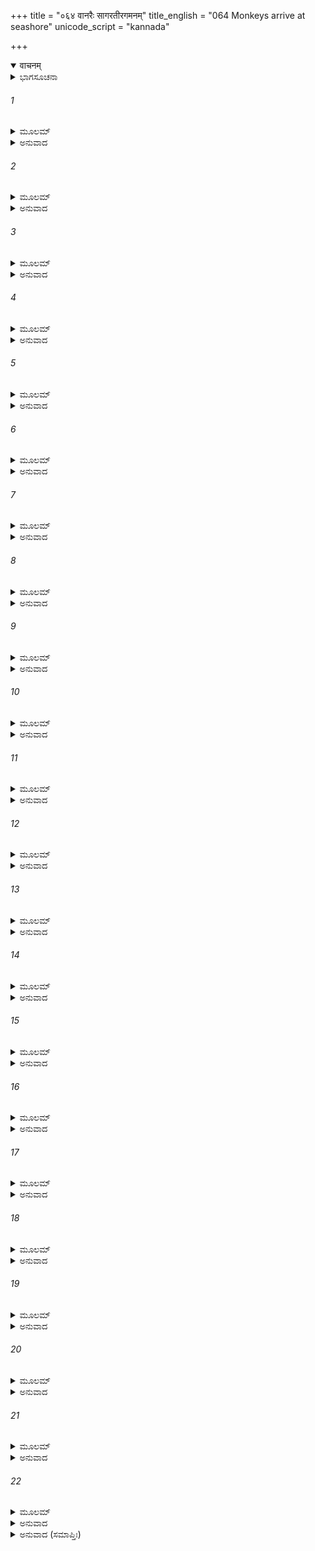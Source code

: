 +++
title = "०६४ वानरैः सागरतीरगमनम्"
title_english = "064 Monkeys arrive at seashore"
unicode_script = "kannada"

+++
<details open><summary>वाचनम्</summary>

<div class="audioEmbed"  caption="श्रीराम-हरिसीताराममूर्ति-घनपाठिभ्यां वचनम्" src="https://archive.org/download/Ramayana-recitation-Sriram-harisItArAmamUrti-Ghanapaati-v2/Kanda_4/Kanda_4_KSK-064-Monkeys_arrive_at_seashore.mp3"></div>
</details>



<details><summary>ಭಾಗಸೂಚನಾ</summary>

ಸಮುದ್ರದ ವಿಶಾಲತೆಯನ್ನು ನೋಡಿ ವಿಷಾದಗೊಂಡ ವಾನರರನ್ನು ಅಂಗದನು ಆಶ್ವಾಸನೆಯನ್ನೀಯುತ್ತಾ, ಸಮುದ್ರಲಂಘನೆಯಲ್ಲಿ ಯಾರು ಎಷ್ಟು ಯೋಜನ ಹಾರಬಲ್ಲಿರಿ ಎಂದು ಪ್ರಶ್ನಿಸಿದುದು
</details>

###### 1


<details><summary>ಮೂಲಮ್</summary>

ಆಖ್ಯಾತಾ ಗೃಧ್ರರಾಜೇನ ಸಮುತ್ಪ್ಲುತ್ಯ ಪ್ಲವಂಗಮಾಃ ।  
ಸಂಗತಾಃ ಪ್ರೀತಿಸಂಯುಕ್ತಾ ವಿನೇದುಃ ಸಿಂಹವಿಕ್ರಮಾಃ ॥
</details>

<details><summary>ಅನುವಾದ</summary>

ಗೃಧ್ರರಾಜ ಸಂಪಾತಿಯು ಹೀಗೆ ಹೇಳಿದಾಗ, ಸಿಂಹದಂತೆ ಪರಾಕ್ರಮಿಗಳಾದ ಎಲ್ಲ ವಾನರರು ಬಹಳ ಪ್ರಸನ್ನರಾಗಿ, ಪರಸ್ಪರ ಸೇರಿ ಕುಣಿಯುತ್ತಾ, ನೆಗೆಯುತ್ತಾ, ಗರ್ಜಿಸತೊಡಗಿದರು.॥1॥
</details>

###### 2


<details><summary>ಮೂಲಮ್</summary>

ಸಂಪಾತೇರ್ವಚನಂ ಶ್ರುತ್ವಾ ಹರಯೋ ರಾವಣಕ್ಷಯಮ್ ।  
ಹೃಷ್ಟಾಃ ಸಾಗರಮಾಜಗ್ಮುಃ ಸೀತಾದರ್ಶನಕಾಂಕ್ಷಿಣಃ ॥
</details>

<details><summary>ಅನುವಾದ</summary>

ಸಂಪಾತಿಯ ಮಾತುಗಳಿಂದ ರಾವಣನ ನಿವಾಸಸ್ಥಾನ ಹಾಗೂ ಮುಂದೆ ಅವನ ವಿನಾಶದ ಸೂಚನೆ ಸಿಕ್ಕಿತ್ತು. ಅದನ್ನು ಕೇಳಿ ಹರ್ಷಗೊಂಡ ಎಲ್ಲ ವಾನರರು ಸೀತೆಯ ದರ್ಶನದ ಇಚ್ಛೆಯಿಂದ ಸಮುದ್ರತೀರಕ್ಕೆ ಬಂದರು.॥2॥
</details>

###### 3


<details><summary>ಮೂಲಮ್</summary>

ಅಭಿಗಮ್ಯ ತು ತುಂ ದೇಶಂ ದದೃಶುರ್ಭೀಮವಿಕ್ರಮಾಃ ।  
ಕೃತ್ಸ್ನಂ ಲೋಕಸ್ಯ ಮಹತಃ ಪ್ರತಿಬಿಂಬಮವಸ್ಥಿತಮ್ ॥
</details>

<details><summary>ಅನುವಾದ</summary>

ಆ ಭಯಂಕರ ಪರಾಕ್ರಮಿ ವಾನರರು ಹೋಗಿ ಸಮುದ್ರವನ್ನು ನೋಡಿದರು. ಅದು ವಿರಾಟ್ ವಿಶ್ವದ ಸಂಪೂರ್ಣ ಪ್ರತಿಬಿಂಬದಂತೆ ಸ್ಥಿತವಾಗಿತ್ತು.॥3॥
</details>

###### 4


<details><summary>ಮೂಲಮ್</summary>

ದಕ್ಷಿಣಸ್ಯ ಸಮುದ್ರಸ್ಯ ಸಮಾಸಾದ್ಯೋತ್ತರಾಂ ದಿಶಮ್ ।  
ಸಂನಿವೇಶಂ ತತಶ್ಚಕ್ರುರ್ಹರಿವೀರಾ ಮಹಾಬಲಾಃ ॥
</details>

<details><summary>ಅನುವಾದ</summary>

ದಕ್ಷಿಣ ಸಮುದ್ರದ ಉತ್ತರ ತೀರಕ್ಕೆ ಹೋಗಿ ಅಲ್ಲಿ ಆ ಮಹಾಬಲಿ ವಾನರ ವೀರರು ಬೀಡುಬಿಟ್ಟರು.॥4॥
</details>

###### 5


<details><summary>ಮೂಲಮ್</summary>

ಪ್ರಸುಪ್ತಮಿವ ಚಾನ್ಯತ್ರ ಕೀಡಂತಮಿವ ಚಾನ್ಯತಃ ।  
ಕ್ವಚಿತ್ಪರ್ವತಮಾತ್ರೈಶ್ಚ ಜಲರಾಶಿಭಿರಾವೃತಮ್ ॥
</details>

<details><summary>ಅನುವಾದ</summary>

ಆ ಸಮುದ್ರವು ಕೆಲವೆಡೆ ತರಂಗಗಳಿಲ್ಲದೆ ಶಾಂತವಾದ್ದರಿಂದ ಮಲಗಿದಂತೆ ಕಂಡು ಬಂದರೆ, ಇನ್ನೊಂದೆಡೆ ಸ್ವಲ್ಪವಾಗಿ ಏಳುವ ಅಲೆಗಳಿಂದಾಗಿ ಕ್ರೀಡಿಸುತ್ತಿರುವಂತೆ ಕಾಣುತ್ತಿತ್ತು. ಮತ್ತೊಂದೆಡೆ ಎತ್ತರವಾಗಿ ಏಳುತ್ತಿರುವ ತರಂಗಗಳಿಂದ ಪರ್ವತದಂತಹ ಜಲರಾಶಿಯಿಂದ ಕೂಡಿದಂತೆ ತೋರುತ್ತಿತ್ತು.॥5॥
</details>

###### 6


<details><summary>ಮೂಲಮ್</summary>

ಸಂಕುಲಂ ದಾನವೇಂದ್ರೈಶ್ಚ ಪಾತಾಲತಲವಾಸಿಭಿಃ ।  
ರೋಮಹರ್ಷಕರಂ ದೃಷ್ಟ್ವಾವಿಷೇದುಃ ಕಪಿಕುಂಜರಾಃ ॥
</details>

<details><summary>ಅನುವಾದ</summary>

ಆ ಇಡೀ ಸಮುದ್ರವು ಪಾತಾಳನಿವಾಸೀ ದಾನವರಾಜರಿಂದ ವ್ಯಾಪ್ತವಾಗಿತ್ತು. ಆ ರೋಮಾಂಚಕರ ಸಮುದ್ರವನ್ನು ನೋಡಿ ಆ ಸಮಸ್ತ ವಾನರ ಶ್ರೇಷ್ಠರು ಬಹಳ ವಿಷಾದಕ್ಕೊಳಗಾದರು.॥6॥
</details>

###### 7


<details><summary>ಮೂಲಮ್</summary>

ಆಕಾಶಮಿವ ದುಷ್ಪಾರಂ ಸಾಗರಂ ಪ್ರೇಕ್ಷ್ಯವಾನರಾಃ ।  
ವಿಷೇದುಃ ಸಹಿತಾಃ ಸರ್ವೇ ಕಥಂ ಕಾರ್ಯಮಿತಿ ಬ್ರುವನ್ ॥
</details>

<details><summary>ಅನುವಾದ</summary>

ಆಕಾಶದಂತೆ ದಾಟಲಶಕ್ಯವಾದ ಸಮುದ್ರದ ಕಡೆಗೆ ನೋಡುತ್ತಾ ಎಲ್ಲ ವಾನರರು ‘ಈಗ ಏನು ಮಾಡುವುದು?’ ಎಂದು ಹೇಳುತ್ತಾ ಒಟ್ಟಿಗೆ ಕುಳಿತುಕೊಂಡು ಚಿಂತಿಸತೊಡಗಿದರು.॥7॥
</details>

###### 8


<details><summary>ಮೂಲಮ್</summary>

ವಿಷಣ್ಣಾಂ ವಾಹಿನೀಂ ದೃಷ್ಟ್ವಾ ಸಾಗರಸ್ಯ ನಿರೀಕ್ಷಣಾತ್ ।  
ಆಶ್ವಾಸಯಾಮಾಸ  ಹರೀನ್ಭಯಾರ್ತಾನ್ಹರಿಸತ್ತಮಃ ॥
</details>

<details><summary>ಅನುವಾದ</summary>

ಆ ಮಹಾಸಾಗರವನ್ನು ದರ್ಶಿಸಿ ಇಡೀ ವಾನರ ಸೈನ್ಯವು ವಿಷಾದದಲ್ಲಿ ಮುಳುಗಿರುವುದನ್ನು ನೋಡಿ ಕಪಿಶ್ರೇಷ್ಠ ಅಂಗದನು ಆ ಭಯಾತುರ ವಾನರರಿಗೆ ಆಶ್ವಾಸನೆಯನ್ನು ಕೊಡುತ್ತಾ ನುಡಿದನು.॥8॥
</details>

###### 9


<details><summary>ಮೂಲಮ್</summary>

ನ ವಿಷಾದೇ ಮನಃ ಕಾರ್ಯಂ ವಿಷಾದೋ ದೋಷವತ್ತರಃ ।  
ವಿಷಾದೋ ಹಂತಿ ಪುರುಷಂ ಬಾಲಂ ಕ್ರುದ್ಧ ಇವೋರಗಃ ॥
</details>

<details><summary>ಅನುವಾದ</summary>

ವೀರರೇ! ನೀವು ವಿಷಾದ ಪಡಬಾರದು; ಏಕೆಂದರೆ ವಿಷಾದದಲ್ಲಿ ಬಹಳ ದೊಡ್ಡ ದೋಷವಿದೆ. ಕ್ರೋಧಗೊಂಡ ಸರ್ಪವು ತನ್ನ ಬಳಿಗೆ ಬಂದ ಬಾಲಕನನ್ನು ಕಡಿಯುವಂತೆ ವಿಷಾದವು ಪುರುಷನನ್ನು ನಾಶ ಮಾಡುತ್ತದೆ.॥9॥
</details>

###### 10


<details><summary>ಮೂಲಮ್</summary>

ಯೋ ವಿಷಾದಂ ಪ್ರಸಹತೇ ವಿಕ್ರಮೇ ಸಮುಪಸ್ಥಿತೇ ।  
ತೇಜಸಾ ತಸ್ಯ ಹೀನಸ್ಯ ಪುರುಷಾರ್ಥೋ ನ ಸಿಧ್ಯತಿ ॥
</details>

<details><summary>ಅನುವಾದ</summary>

ಪರಾಕ್ರಮದ ಅವಕಾಶ ಬಂದಾಗ ವಿಷಾದಗ್ರಸ್ಥನಾಗುವವನ ತೇಜ ನಾಶವಾಗುತ್ತದೆ. ಆ ತೇಜೋಹೀನ ಪುರುಷನ ಪುರುಷಾರ್ಥವು ಸಿದ್ಧವಾಗುವುದಿಲ್ಲ.॥10॥
</details>

###### 11


<details><summary>ಮೂಲಮ್</summary>

ತಸ್ಯಾಂ ರಾತ್ರ್ಯಾಂ ವ್ಯತೀತಾಯಾಮಂಗದೋ ವಾನರೈಃ ಸಹ ।  
ಹರಿವೃದ್ಧೈಃ ಸಮಾಗಮ್ಯ ಪುನರ್ಮಂತ್ರ ಮಮಂತ್ರಯತ್ ॥
</details>

<details><summary>ಅನುವಾದ</summary>

ಆ ರಾತ್ರಿಯು ಕಳೆದು ಹೋಗಿ ದೊಡ್ಡ-ದೊಡ್ಡ ವಾನರರೊಂದಿಗೆ ಸೇರಿ ಅಂಗದನು ಪುನಃ ವಿಚಾರ ಪ್ರಾರಂಭಿಸಿದನು.॥11॥
</details>

###### 12


<details><summary>ಮೂಲಮ್</summary>

ಸಾ ವಾನರಾಣಾಂ ಧ್ವಜಿನೀ ಪರಿವಾರ್ಯಾಂಗದಂ ಬಭೌ ।  
ವಾಸವಂ ಪರಿವಾರ್ಯೇವ ಮರುತಾಂ ವಾಹಿನೀ ಸ್ಥಿತಾ ॥
</details>

<details><summary>ಅನುವಾದ</summary>

ಆಗ ಅಂಗದನನ್ನು ಆವರಿಸಿ ಕುಳಿತುಕೊಂಡ ಸೇನೆಯು ಇಂದ್ರನನ್ನು ಸುತ್ತುವರಿದು ಕುಳಿತಿರುವ ದೇವತೆಗಳ ವಿಶಾಲ ವಾಹಿನಿಯಂತೆ ಶೋಭಿಸುತ್ತಿತ್ತು.॥12॥
</details>

###### 13


<details><summary>ಮೂಲಮ್</summary>

ಕೋಽನ್ಯಸ್ತಾಂ ವಾನರೀಂ ಸೇನಾಂ ಶಕ್ತಃ ಸ್ತಂಭಯಿತುಂ ಭವೇತ್ ।  
ಅನ್ಯತ್ರ ವಾಲಿತನಯಾದನ್ಯತ್ರ ಚ ಹನೂಮತಃ ॥
</details>

<details><summary>ಅನುವಾದ</summary>

ವಾಲಿಪುತ್ರ ಅಂಗದ ಹಾಗೂ ಪವನಕುಮಾರ ಹನುಮಂತ ಇವರನ್ನು ಬಿಟ್ಟರೆ ಬೇರೆ ಯಾವ ವೀರನು ಆ ವಾನರರನ್ನು ಸುಸ್ಥಿತರಾಗಿ ಇಡಬಲ್ಲನು.॥13॥
</details>

###### 14


<details><summary>ಮೂಲಮ್</summary>

ತತಸ್ತಾನ್ಹರಿವೃದ್ಧಾಂಶ್ಚ ತಚ್ಚ ಸೈನ್ಯಮರಿಂದಮಃ ।  
ಅನುಮಾನ್ಯಾಂಗದಃ ಶ್ರೀಮಾನ್ವಾಕ್ಯಮರ್ಥವದಬ್ರವೀತ್ ॥
</details>

<details><summary>ಅನುವಾದ</summary>

ಶತ್ರುವೀರರನ್ನು ದಮನ ಮಾಡುವ ಶ್ರೀಮಾನ್ ಅಂಗದನು ಆ ಹಿರಿಯ-ಕಿರಿಯ ವಾನರರನ್ನು ಸಮ್ಮಾನಿಸುತ್ತಾ ಅವರಲ್ಲಿ ಅರ್ಥಯುಕ್ತ ಹೀಗೆ ಹೇಳಿದನು.॥14॥
</details>

###### 15


<details><summary>ಮೂಲಮ್</summary>

ಕ ಇದಾನೀಂ ಮಹಾತೇಜಾ ಲಂಘಯಿಷ್ಯತಿ ಸಾಗರಮ್ ।  
ಕಃ ಕರಿಷ್ಯತಿ ಸುಗ್ರೀವಂ ಸತ್ಯಸಂಧಮರಿಂದಮಮ್ ॥
</details>

<details><summary>ಅನುವಾದ</summary>

ಸಜ್ಜನರೇ! ನಿಮ್ಮಲ್ಲಿ ಈಗ ಸಮುದ್ರವನ್ನು ದಾಟಿ ಹೋಗಿ ಶತ್ರುದಮನ ಸುಗ್ರೀವನನ್ನು ಸತ್ಯಪ್ರತಿಜ್ಞನಾಗಿಸುವ ಮಹಾ ತೇಜಸ್ವೀ ವೀರನು ಯಾರು ಇದ್ದಾನೆ.॥15॥
</details>

###### 16


<details><summary>ಮೂಲಮ್</summary>

ಕೋ ವೀರೋ ಯೋಜನಶತಂ ಲಂಘಯೇತ ಪ್ಲವಂಗಮಃ ।  
ಇಮಾಂಶ್ಚ ಯೂಥಪಾನ್ಸರ್ವಾನ್ಮೋ ಯೇತ್ ಮಹಾಭಯಾತ್ ॥
</details>

<details><summary>ಅನುವಾದ</summary>

ಯಾವ ವಾನರವೀರನು ನೂರು ಯೋಜನ ಸಮುದ್ರವನ್ನು ದಾಟಬಲ್ಲನು? ಯಾರು ಈ ಸಮಸ್ತ ಯೂಥಪತಿಗಳ ಮಹಾಭಯದಿಂದ ಮುಕ್ತಗೊಳಿಸಬಲ್ಲನು.॥16॥
</details>

###### 17


<details><summary>ಮೂಲಮ್</summary>

ಕಸ್ಯ ಪ್ರಸಾದಾದ್ ದಾರಾಂಶ್ಚ ಪುತ್ರಾಂಶ್ಚೈವ ಗೃಹಾಣಿ ಚ ।  
ಇತೋ ನಿವೃತ್ತಾಃ ಪಶ್ಯೇಮ ಸಿದ್ಧಾರ್ಥಾಃ ಸುಖಿನೋ ವಯಮ್ ॥
</details>

<details><summary>ಅನುವಾದ</summary>

ಯಾರ ಪ್ರಸಾದದಿಂದ ನಾವು ಸಲ ಮನೋರಥರಾಗಿ, ಸುಖವಾಗಿ ಇಲ್ಲಿಂದ ಮರಳಿ, ಮನೆ, ಮಠ ಮತ್ತು ಪತ್ನೀ-ಪುತ್ರರ ಮುಖಗಳನ್ನು ನೋಡ ಬಲ್ಲೆವು.॥17॥
</details>

###### 18


<details><summary>ಮೂಲಮ್</summary>

ಕಸ್ಯ ಪ್ರಸಾದಾದ್ರಾಮಂ ಚ ಲಕ್ಷ್ಮಣಂ ಚ ಮಹಾಬಲಮ್ ।  
ಅಭಿಗಚ್ಛೇಮ ಸಂಹೃಷ್ಟಾಃ ಸುಗ್ರೀವಂ ಚ ಮಹಾಬಲಮ್ ॥
</details>

<details><summary>ಅನುವಾದ</summary>

ಯಾರ ಪ್ರಸಾದದಿಂದ ನಾವು ಹರ್ಷೋತ್ಫುಲ್ಲರಾಗಿ ಶ್ರೀರಾಮ, ಮಹಾಬಲಿ ಲಕ್ಷ್ಮಣ ಹಾಗೂ ವಾನರವೀರ ಸುಗ್ರೀವನ ಬಳಿಗೆ ಹೋಗಬಲ್ಲೆವು?॥18॥
</details>

###### 19


<details><summary>ಮೂಲಮ್</summary>

ಯದಿ ಕಶ್ಚಿತ್ಸಮರ್ಥೋ ವಃ ಸಾಗರಪ್ಲವನೇ ಹರಿಃ ।  
ಸ ದದಾತ್ವಿಹ ನಃ ಶೀಘ್ರಂ ಪುಣ್ಯಾಮಭಯದಕ್ಷಿಣಾಮ್ ॥
</details>

<details><summary>ಅನುವಾದ</summary>

ನಿಮ್ಮಲ್ಲಿ ಯಾರಾದರೂ ವಾನರವೀರನು ಸಮುದ್ರವನ್ನು ದಾಟಿ ಹೋಗಲು ಸಮರ್ಥನಾಗಿದ್ದರೆ, ಅವನು ಬೇಗನೇ ಇಲ್ಲಿ ನಮಗೆ ಪರಮ ಪವಿತ್ರ ಅಭಯದಾನ ಕೊಡಲಿ.॥19॥
</details>

###### 20


<details><summary>ಮೂಲಮ್</summary>

ಅಂಗದಸ್ಯ ವಚಃ ಶ್ರುತ್ವಾ ನ ಕಶ್ಚಿತ್ ಕಿಂಚಿದಬ್ರವೀತ್ ।  
ಸ್ತಿಮಿತೇವಾಭವತ್ಸರ್ವಾ ಸಾ ತತ್ರ ಹರಿವಾಹಿನೀ ॥
</details>

<details><summary>ಅನುವಾದ</summary>

ಅಂಗದನ ಮಾತನ್ನು ಕೇಳಿ ಯಾರೂ ಏನನ್ನೂ ಮಾತನಾಡಲಿಲ್ಲ. ಆ ಸಮಸ್ತ ವಾನರ ಸೈನ್ಯವು ಅಲ್ಲಿ ಜಡದಂತೆ ಸ್ಥಿರವಾಗಿತ್ತು.॥20॥
</details>

###### 21


<details><summary>ಮೂಲಮ್</summary>

ಪುನರೇವಾಂಗದಃ ಪ್ರಾಹ  ತಾನ್ ಹರೀನ್ ಹರಿಸತ್ತಮಃ ।  
ಸರ್ವೇ ಬಲವತಾಂ ಶ್ರೇಷ್ಠಾ ಭವಂತೋ ದೃಢವಿಕ್ರಮಾಃ ।  
ವ್ಯಪದೇಶಕುಲೇ ಜಾತಾಃ ಪೂಜಿತಾಶ್ಚಾಪ್ಯಭೀಕ್ಷ್ಣಶಃ ॥
</details>

<details><summary>ಅನುವಾದ</summary>

ಆಗ ವಾನರಶ್ರೇಷ್ಠ ಅಂಗದನು ಪುನಃ ಅವರೆಲ್ಲರಲ್ಲಿ ಹೇಳಿದನು - ಬಲಿಷ್ಠರಲ್ಲಿ ಶ್ರೇಷ್ಠರಾದ ವಾನರರೇ! ನೀವೆಲ್ಲರೂ ದೃಢತೆಯಿಂದ ಪರಾಕ್ರಮವನ್ನು ಪ್ರಕಟಪಡಿಸುವವರಾಗಿದ್ದೀರಿ. ನೀವು ಕಳಂಕರಹಿತ ಉತ್ತಮವಾದ ಕುಲದಲ್ಲಿ ಹುಟ್ಟಿರುವಿರಿ. ಅದಕ್ಕಾಗಿಯೇ ಪದೇ-ಪದೇ ನಿಮ್ಮ ಪ್ರಶಂಸೆ ಆಗುತ್ತಾ ಇರುತ್ತದೆ.॥21॥
</details>

###### 22


<details><summary>ಮೂಲಮ್</summary>

ನಹಿವೋ ಗಮನೇ ಸಂಗಃ ಕದಾಚಿದ್ ಕಸ್ಯಚಿದ್ ಭವೇತ್ ।  
ಬ್ರುವಧ್ವಂ ಯಸ್ಯ ಯಾ ಶಕ್ತಿಃ ಪ್ಲವನೇ ಪ್ಲವಗರ್ಷಭಾಃ ॥
</details>

<details><summary>ಅನುವಾದ</summary>

ಶ್ರೇಷ್ಠವಾನರರೇ! ನಿಮ್ಮಲ್ಲಿ ಎಂದೂ ಯಾರ ಗತಿಯೂ ಎಲ್ಲಿಯೂ ಕುಂಠಿತವಾಗುವುದಿಲ್ಲ. ಅದಕ್ಕಾಗಿ ಸಮುದ್ರವನ್ನು ದಾಟುವುದರಲ್ಲಿ ಯಾರಿಗೆ ಎಷ್ಟು ಶಕ್ತಿ ಇದೆ ಎಂಬುದನ್ನು ತಿಳಿಸಿರಿ.॥22॥
</details>

<details><summary>ಅನುವಾದ (ಸಮಾಪ್ತಿಃ)</summary>

ಶ್ರೀ ವಾಲ್ಮೀಕಿವಿರಚಿತ ಆರ್ಷರಾಮಾಯಣ ಆದಿಕಾವ್ಯದ ಕಿಷ್ಕಿಂಧಾಕಾಂಡದ ಅರವತ್ತನಾಲ್ಕನೆಯ ಸರ್ಗ ಸಂಪೂರ್ಣವಾಯಿತು.॥64॥
</details>
